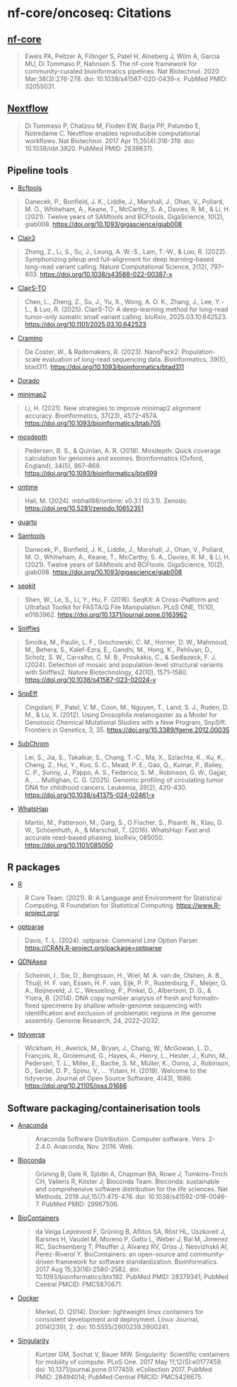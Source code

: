 # nf-core/oncoseq: Citations

## [nf-core](https://pubmed.ncbi.nlm.nih.gov/32055031/)

> Ewels PA, Peltzer A, Fillinger S, Patel H, Alneberg J, Wilm A, Garcia MU, Di Tommaso P, Nahnsen S. The nf-core framework for community-curated bioinformatics pipelines. Nat Biotechnol. 2020 Mar;38(3):276-278. doi: 10.1038/s41587-020-0439-x. PubMed PMID: 32055031.

## [Nextflow](https://pubmed.ncbi.nlm.nih.gov/28398311/)

> Di Tommaso P, Chatzou M, Floden EW, Barja PP, Palumbo E, Notredame C. Nextflow enables reproducible computational workflows. Nat Biotechnol. 2017 Apr 11;35(4):316-319. doi: 10.1038/nbt.3820. PubMed PMID: 28398311.

## Pipeline tools

- [Bcftools](https://samtools.github.io/bcftools/bcftools.html)

> Danecek, P., Bonfield, J. K., Liddle, J., Marshall, J., Ohan, V., Pollard, M. O., Whitwham, A., Keane, T., McCarthy, S. A., Davies, R. M., & Li, H. (2021). Twelve years of SAMtools and BCFtools. GigaScience, 10(2), giab008. https://doi.org/10.1093/gigascience/giab008

- [Clair3](https://github.com/HKU-BAL/Clair3)

> Zheng, Z., Li, S., Su, J., Leung, A. W.-S., Lam, T.-W., & Luo, R. (2022). Symphonizing pileup and full-alignment for deep learning-based long-read variant calling. Nature Computational Science, 2(12), 797–803. https://doi.org/10.1038/s43588-022-00387-x

- [ClairS-TO](https://github.com/HKU-BAL/ClairS-TO)

> Chen, L., Zheng, Z., Su, J., Yu, X., Wong, A. O. K., Zhang, J., Lee, Y.-L., & Luo, R. (2025). ClairS-TO: A deep-learning method for long-read tumor-only somatic small variant calling. bioRxiv, 2025.03.10.642523. https://doi.org/10.1101/2025.03.10.642523

- [Cramino](https://github.com/wdecoster/cramino)

> De Coster, W., & Rademakers, R. (2023). NanoPack2: Population-scale evaluation of long-read sequencing data. Bioinformatics, 39(5), btad311. https://doi.org/10.1093/bioinformatics/btad311

- [Dorado](https://dorado-docs.readthedocs.io/en/latest/)

- [minimap2](https://github.com/lh3/minimap2)

> Li, H. (2021). New strategies to improve minimap2 alignment accuracy. Bioinformatics, 37(23), 4572–4574. https://doi.org/10.1093/bioinformatics/btab705

- [mosdepth](https://github.com/brentp/mosdepth)

> Pedersen, B. S., & Quinlan, A. R. (2018). Mosdepth: Quick coverage calculation for genomes and exomes. Bioinformatics (Oxford, England), 34(5), 867–868. https://doi.org/10.1093/bioinformatics/btx699

- [ontime](https://github.com/mbhall88/ontime)

> Hall, M. (2024). mbhall88/ontime: v0.3.1 (0.3.1). Zenodo. https://doi.org/10.5281/zenodo.10652351

- [quarto](https://quarto.org/)

- [Samtools](https://github.com/samtools/samtools)

> Danecek, P., Bonfield, J. K., Liddle, J., Marshall, J., Ohan, V., Pollard, M. O., Whitwham, A., Keane, T., McCarthy, S. A., Davies, R. M., & Li, H. (2021). Twelve years of SAMtools and BCFtools. GigaScience, 10(2), giab008. https://doi.org/10.1093/gigascience/giab008

- [seqkit](https://bioinf.shenwei.me/seqkit/)

> Shen, W., Le, S., Li, Y., Hu, F. (2016). SeqKit: A Cross-Platform and Ultrafast Toolkit for FASTA/Q File Manipulation. PLoS ONE, 11(10), e0163962. https://doi.org/10.1371/journal.pone.0163962

- [Sniffles](https://github.com/fritzsedlazeck/Sniffles)

> Smolka, M., Paulin, L. F., Grochowski, C. M., Horner, D. W., Mahmoud, M., Behera, S., Kalef-Ezra, E., Gandhi, M., Hong, K., Pehlivan, D., Scholz, S. W., Carvalho, C. M. B., Proukakis, C., & Sedlazeck, F. J. (2024). Detection of mosaic and population-level structural variants with Sniffles2. Nature Biotechnology, 42(10), 1571–1580. https://doi.org/10.1038/s41587-023-02024-y

- [SnpEff](https://pcingola.github.io/SnpEff/)

> Cingolani, P., Patel, V. M., Coon, M., Nguyen, T., Land, S. J., Ruden, D. M., & Lu, X. (2012). Using Drosophila melanogaster as a Model for Genotoxic Chemical Mutational Studies with a New Program, SnpSift. Frontiers in Genetics, 3, 35. https://doi.org/10.3389/fgene.2012.00035

- [SubChrom](https://github.com/Shaohua-Lei/SubChrom/)

> Lei, S., Jia, S., Takalkar, S., Chang, T.-C., Ma, X., Szlachta, K., Xu, K., Cheng, Z., Hui, Y., Koo, S. C., Mead, P. E., Gao, Q., Kumar, P., Bailey, C. P., Sunny, J., Pappo, A. S., Federico, S. M., Robinson, G. W., Gajjar, A., … Mullighan, C. G. (2025). Genomic profiling of circulating tumor DNA for childhood cancers. Leukemia, 39(2), 420–430. https://doi.org/10.1038/s41375-024-02461-x

- [WhatsHap](https://whatshap.readthedocs.io/en/latest/index.html)

> Martin, M., Patterson, M., Garg, S., O Fischer, S., Pisanti, N., Klau, G. W., Schöenhuth, A., & Marschall, T. (2016). WhatsHap: Fast and accurate read-based phasing. bioRxiv, 085050. https://doi.org/10.1101/085050

## R packages

- [R](https://www.r-project.org/about.html)

> R Core Team. (2021). R: A Language and Environment for Statistical Computing. R Foundation for Statistical Computing. https://www.R-project.org/

- [optparse](https://CRAN.R-project.org/package=optparse)

> Davis, T. L. (2024). optparse: Command Line Option Parser. https://CRAN.R-project.org/package=optparse

- [QDNAseq](https://www.bioconductor.org/packages/release/bioc/html/QDNAseq.html)

> Scheinin, I., Sie, D., Bengtsson, H., Wiel, M. A. van de, Olshen, A. B., Thuijl, H. F. van, Essen, H. F. van, Eijk, P. P., Rustenburg, F., Meijer, G. A., Reijneveld, J. C., Wesseling, P., Pinkel, D., Albertson, D. G., & Ylstra, B. (2014). DNA copy number analysis of fresh and formalin-fixed specimens by shallow whole-genome sequencing with identification and exclusion of problematic regions in the genome assembly. Genome Research, 24, 2022–2032.

- [tidyverse](https://tidyverse.tidyverse.org/articles/paper.html)

> Wickham, H., Averick, M., Bryan, J., Chang, W., McGowan, L. D., François, R., Grolemund, G., Hayes, A., Henry, L., Hester, J., Kuhn, M., Pedersen, T. L., Miller, E., Bache, S. M., Müller, K., Ooms, J., Robinson, D., Seidel, D. P., Spinu, V., … Yutani, H. (2019). Welcome to the tidyverse. Journal of Open Source Software, 4(43), 1686. https://doi.org/10.21105/joss.01686


## Software packaging/containerisation tools

- [Anaconda](https://anaconda.com)

  > Anaconda Software Distribution. Computer software. Vers. 2-2.4.0. Anaconda, Nov. 2016. Web.

- [Bioconda](https://pubmed.ncbi.nlm.nih.gov/29967506/)

  > Grüning B, Dale R, Sjödin A, Chapman BA, Rowe J, Tomkins-Tinch CH, Valieris R, Köster J; Bioconda Team. Bioconda: sustainable and comprehensive software distribution for the life sciences. Nat Methods. 2018 Jul;15(7):475-476. doi: 10.1038/s41592-018-0046-7. PubMed PMID: 29967506.

- [BioContainers](https://pubmed.ncbi.nlm.nih.gov/28379341/)

  > da Veiga Leprevost F, Grüning B, Aflitos SA, Röst HL, Uszkoreit J, Barsnes H, Vaudel M, Moreno P, Gatto L, Weber J, Bai M, Jimenez RC, Sachsenberg T, Pfeuffer J, Alvarez RV, Griss J, Nesvizhskii AI, Perez-Riverol Y. BioContainers: an open-source and community-driven framework for software standardization. Bioinformatics. 2017 Aug 15;33(16):2580-2582. doi: 10.1093/bioinformatics/btx192. PubMed PMID: 28379341; PubMed Central PMCID: PMC5870671.

- [Docker](https://dl.acm.org/doi/10.5555/2600239.2600241)

  > Merkel, D. (2014). Docker: lightweight linux containers for consistent development and deployment. Linux Journal, 2014(239), 2. doi: 10.5555/2600239.2600241.

- [Singularity](https://pubmed.ncbi.nlm.nih.gov/28494014/)

  > Kurtzer GM, Sochat V, Bauer MW. Singularity: Scientific containers for mobility of compute. PLoS One. 2017 May 11;12(5):e0177459. doi: 10.1371/journal.pone.0177459. eCollection 2017. PubMed PMID: 28494014; PubMed Central PMCID: PMC5426675.
